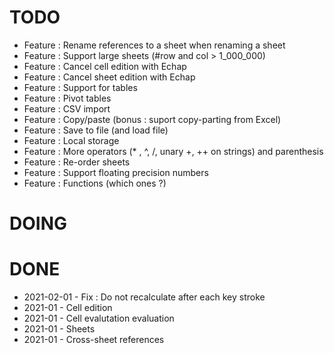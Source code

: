 TODO
====

- Feature : Rename references to a sheet when renaming a sheet
- Feature : Support large sheets (#row and col > 1_000_000)
- Feature : Cancel cell edition with Echap
- Feature : Cancel sheet edition with Echap
- Feature : Support for tables
- Feature : Pivot tables
- Feature : CSV import
- Feature : Copy/paste (bonus : suport copy-parting from Excel)
- Feature : Save to file (and load file)
- Feature : Local storage
- Feature : More operators (* , ^, /, unary +, ++ on strings) and parenthesis 
- Feature : Re-order sheets
- Feature : Support floating precision numbers
- Feature : Functions (which ones ?)


DOING
=====


DONE
====

- 2021-02-01 - Fix : Do not recalculate after each key stroke
- 2021-01 - Cell edition
- 2021-01 - Cell evalutation evaluation
- 2021-01 - Sheets
- 2021-01 - Cross-sheet references